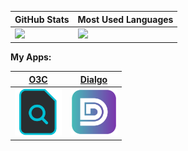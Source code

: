 |**GitHub Stats**			 																							  												  				  |**Most Used Languages**               	   				   																						  				  |
|-----------------------------------------------------------------------------------------------------------------------------------------------------------------------------------------|-------------------------------------------------------------------------------------------------------------------------------------------------------------------|
|<img src="https://github-readme-stats.vercel.app/api?username=velickovicdj&theme=dark&bg_color=0d1017&hide_border=true&hide_title=true&icon_color=0088f0&show_icons=true" float="left" />|<img src="https://github-readme-stats.vercel.app/api/top-langs/?username=velickovicdj&theme=dark&bg_color=0d1017&hide_border=true&hide_title=true" float="right" />|

**My Apps:**

| **[O3C](https://github.com/velickovicdj/O3C)** | **[Dialgo](https://github.com/velickovicdj/Dialgo)** |
|------------------------------------------------|-----------------|
|[<img src="https://raw.githubusercontent.com/velickovicdj/O3C/main/src/assets/logo.png" width="75">](https://velickovicdj.github.io/O3C/)| [<img src="https://raw.githubusercontent.com/velickovicdj/Dialgo/main/logo.png" width="75">](https://velickovicdj.github.io/dialgo/) |
